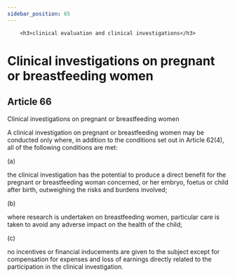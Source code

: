 ```yaml
---
sidebar_position: 65
---
```

        <h3>clinical evaluation and clinical investigations</h3>
<h1>Clinical investigations on pregnant or breastfeeding women</h1>
<h2>Article 66</h2>
   <p class="stitle-article-norm">Clinical investigations on pregnant or breastfeeding women</p>
   <p class="norm">A clinical investigation on pregnant or breastfeeding
 women may be conducted only where, in addition to the conditions set 
out in Article&nbsp;62(4), all of the following conditions are met:</p>
   <div class="grid-container grid-list">
      <div class="list grid-list-column-1">
         <span>(a)&nbsp;</span>
      </div>
      <div class="grid-list-column-2">
         <p class="norm">the clinical investigation has the potential to
 produce a direct benefit for the pregnant or breastfeeding woman 
concerned, or her embryo, foetus or child after birth, outweighing the 
risks and burdens involved;</p>
      </div>
   </div>
   <div class="grid-container grid-list">
      <div class="list grid-list-column-1">
         <span>(b)&nbsp;</span>
      </div>
      <div class="grid-list-column-2">
         <p class="norm">where research is undertaken on breastfeeding 
women, particular care is taken to avoid any adverse impact on the 
health of the child;</p>
      </div>
   </div>
   <div class="grid-container grid-list">
      <div class="list grid-list-column-1">
         <span>(c)&nbsp;</span>
      </div>
      <div class="grid-list-column-2">
         <p class="norm">no incentives or financial inducements are 
given to the subject except for compensation for expenses and loss of 
earnings directly related to the participation in the clinical 
investigation.</p>
      </div>
   </div>